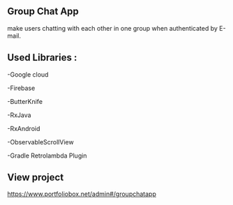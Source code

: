 ## Group Chat App
make users chatting with each other in one group when authenticated by E-mail. 


## Used Libraries :
-Google cloud

-Firebase

-ButterKnife

-RxJava

-RxAndroid

-ObservableScrollView

-Gradle Retrolambda Plugin

## View project
https://www.portfoliobox.net/admin#/groupchatapp
